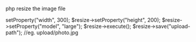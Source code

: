 php resize the image file

<?php

include_once("UploadResizeImage.php");

$resize = new UploadResizeImage($_FILES["upload"]);

$resize->setProperty("width", 300);

$resize->setProperty("height", 200);

$resize->setProperty("model", "large");

$resize->execute();

$resize->save("upload-path"); //eg. upload/photo.jpg
